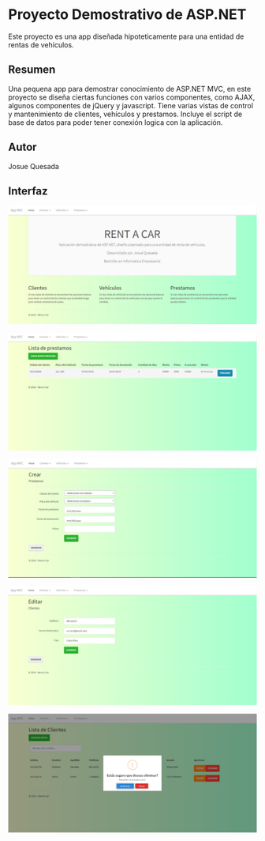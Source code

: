 # Proyecto Demostrativo de ASP.NET
Este proyecto es una app diseñada hipoteticamente para una entidad de rentas de vehículos.

## Resumen
Una pequena app para demostrar conocimiento de ASP.NET MVC, en este proyecto
se diseña ciertas funciones con varios componentes, como AJAX, algunos componentes de jQuery y 
javascript. Tiene varias vistas de control y mantenimiento de clientes, vehículos y prestamos.
Incluye el script de base de datos para poder tener conexión logica con la aplicación.

## Autor 
Josue Quesada

## Interfaz

![Screenshot](portada.jpg)

![Screenshot](lista.jpg)

![Screenshot](crear.jpg)

![Screenshot](editar.jpg)

![Screenshot](eliminar.jpg)
